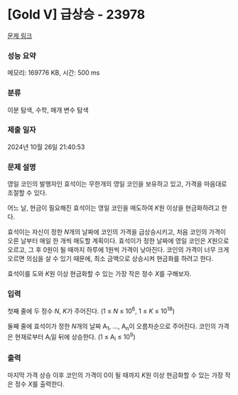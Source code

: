 # [Gold V] 급상승 - 23978 

[문제 링크](https://www.acmicpc.net/problem/23978) 

### 성능 요약

메모리: 169776 KB, 시간: 500 ms

### 분류

이분 탐색, 수학, 매개 변수 탐색

### 제출 일자

2024년 10월 26일 21:40:53

### 문제 설명

<p>영일 코인의 발행자인 효석이는 무한개의 영일 코인을 보유하고 있고, 가격을 마음대로 조절할 수 있다.</p>

<p>어느 날, 현금이 필요해진 효석이는 영일 코인을 매도하여 <em>K</em>원 이상을 현금화하려고 한다.</p>

<p>효석이는 자신이 정한 <em>N</em>개의 날짜에 코인의 가격을 급상승시키고, 처음 코인의 가격이 오른 날부터 매일 한 개씩 매도할 계획이다. 효석이가 정한 날짜에 영일 코인은 <em>X</em>원으로 오르고, 그 후 0원이 될 때까지 하루에 1원씩 가격이 낮아진다. 코인의 가격이 너무 크게 오르면 의심을 살 수 있기 때문에, 최소 금액으로 상승시켜 현금화를 하려고 한다.</p>

<p>효석이를 도와 <em>K</em>원 이상 현금화할 수 있는 가장 작은 정수 <em>X</em>를 구해보자.</p>

### 입력 

 <p>첫째 줄에 두 정수 <em>N</em>, <em>K</em>가 주어진다. (1 ≤ <em>N</em> ≤ 10<sup>6</sup>, 1 ≤ <em>K</em> ≤ 10<sup>18</sup>)</p>

<p>둘째 줄에 효석이가 정한 <em>N</em>개의 날짜 A<sub>1</sub>, ..., A<sub>n</sub>이 오름차순으로 주어진다. 코인의 가격은 현재로부터 A<sub>i</sub>일 뒤에 상승한다. (1 ≤ A<sub>i</sub> ≤ 10<sup>9</sup>)</p>

### 출력 

 <p>마지막 가격 상승 이후 코인의 가격이 0이 될 때까지 <em>K</em>원 이상 현금화할 수 있는 가장 작은 정수 <i>X</i>를 출력한다.</p>

